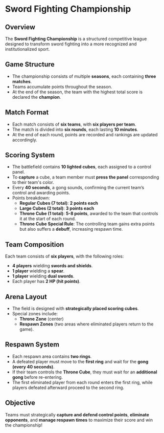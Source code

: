 # Sword Fighting Championship

## Overview
The **Sword Fighting Championship** is a structured competitive league designed to transform sword fighting into a more recognized and institutionalized sport.

## Game Structure
- The championship consists of multiple **seasons**, each containing **three matches**.
- Teams accumulate points throughout the season.
- At the end of the season, the team with the highest total score is declared the **champion**.

## Match Format
- Each match consists of **six teams**, with **six players per team**.
- The match is divided into **six rounds**, each lasting **10 minutes**.
- At the end of each round, points are recorded and rankings are updated accordingly.

## Scoring System
- The battlefield contains **10 lighted cubes**, each assigned to a control panel.
- To **capture** a cube, a team member must **press the panel** corresponding to their team's color.
- Every **40 seconds**, a gong sounds, confirming the current team’s control and awarding points.
- Points breakdown:
  - **Regular Cubes (7 total)**: **2 points each**
  - **Large Cubes (2 total)**: **3 points each**
  - **Throne Cube (1 total)**: **5-8 points**, awarded to the team that controls it at the start of each round.
  - **Throne Cube Special Rule**: The controlling team gains extra points but also suffers a **debuff**, increasing respawn time.

## Team Composition
Each team consists of **six players**, with the following roles:
- **4 players** wielding **swords and shields**.
- **1 player** wielding a **spear**.
- **1 player** wielding **dual swords**.
- Each player has **2 HP (hit points)**.

## Arena Layout
- The field is designed with **strategically placed scoring cubes**.
- Special zones include:
  - **Throne Zone** (center)
  - **Respawn Zones** (two areas where eliminated players return to the game).

## Respawn System
- Each respawn area contains **two rings**.
- A defeated player must move to the **first ring** and wait for the **gong (every 40 seconds)**.
- If their team controls the **Throne Cube**, they must wait for an **additional gong** before re-entering.
- The first eliminated player from each round enters the first ring, while players defeated afterward proceed to the second ring.

## Objective
Teams must strategically **capture and defend control points**, **eliminate opponents**, and **manage respawn times** to maximize their score and win the championship!